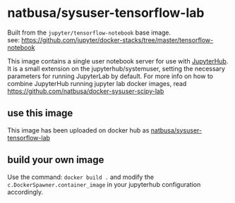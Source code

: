 # natbusa/sysuser-tensorflow-lab

Built from the `jupyter/tensorflow-notebook` base image.  
see: https://github.com/jupyter/docker-stacks/tree/master/tensorflow-notebook

This image contains a single user notebook server for use with [JupyterHub](https://github.com/jupyterhub/jupyterhub). 
It is a small extension on the jupyterhub/systemuser, setting the necessary parameters for running JupyterLab by default. 
For more info on how to combine JupyterHub running jupyter lab docker images, read https://github.com/natbusa/docker-sysuser-scipy-lab

## use this image
This image has been uploaded on docker hub as [natbusa/sysuser-tensorflow-lab]()

## build your own image

Use the command: `docker build .` and modify the `c.DockerSpawner.container_image` in your jupyterhub configuration accordingly.


